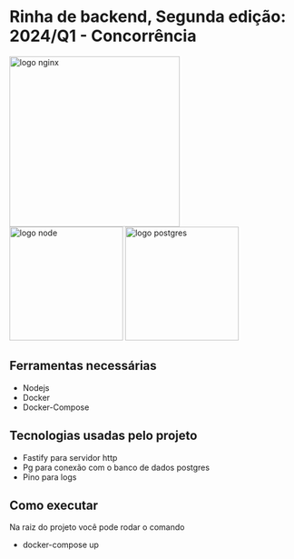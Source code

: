 # Rinha de backend, Segunda edição: 2024/Q1 - Concorrência

<img src="https://upload.wikimedia.org/wikipedia/commons/c/c5/Nginx_logo.svg" alt="logo nginx" width="300" height="auto">
<br />
<img src="https://upload.wikimedia.org/wikipedia/commons/d/d9/Node.js_logo.svg" alt="logo node" width="200" height="auto">
<img src="https://upload.wikimedia.org/wikipedia/commons/2/29/Postgresql_elephant.svg" alt="logo postgres" width="200" height="auto">

## Ferramentas necessárias

- Nodejs
- Docker
- Docker-Compose

## Tecnologias usadas pelo projeto

- Fastify para servidor http
- Pg para conexão com o banco de dados postgres
- Pino para logs

## Como executar

Na raiz do projeto você pode rodar o comando

- docker-compose up
